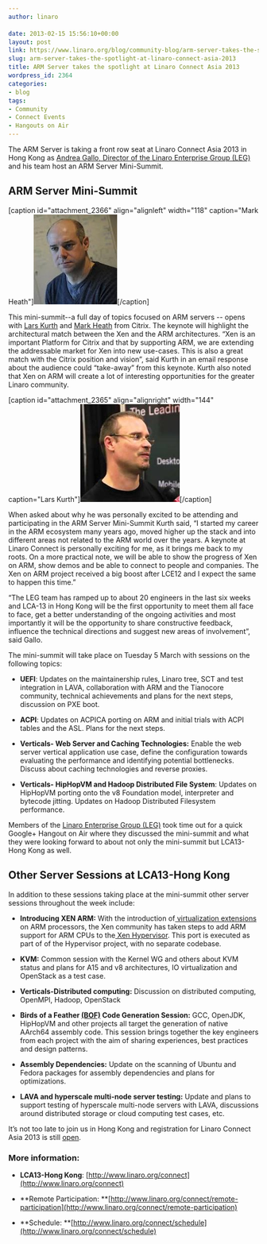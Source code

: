 ```yaml
---
author: linaro

date: 2013-02-15 15:56:10+00:00
layout: post
link: https://www.linaro.org/blog/community-blog/arm-server-takes-the-spotlight-at-linaro-connect-asia-2013/
slug: arm-server-takes-the-spotlight-at-linaro-connect-asia-2013
title: ARM Server takes the spotlight at Linaro Connect Asia 2013
wordpress_id: 2364
categories:
- blog
tags:
- Community
- Connect Events
- Hangouts on Air
---
```


The ARM Server is taking a front row seat at Linaro Connect Asia 2013 in Hong Kong as [Andrea Gallo, Director of the Linaro Enterprise Group (LEG)](http://www.linaro.org/linux-on-arm/meet-the-team/andrea-gallo/) and his team host an ARM Server Mini-Summit.


## **ARM Server Mini-Summit**


[caption id="attachment_2366" align="alignleft" width="118" caption="Mark Heath"][![](/assets/blog/Mark-Heath-.jpg)](uk.linkedin.com/pub/mark-heath/1/a84/9b8)[/caption]

This mini-summit--a full day of topics focused on ARM servers -- opens with [Lars Kurth](http://wiki.xen.org/wiki/User:Lars.kurth) and [Mark Heath](http://www.linkedin.com/pub/mark-heath/1/a84/9b8) from Citrix. The keynote will highlight the architectural match between the Xen and the ARM architectures. “Xen is an important Platform for Citrix and that by supporting ARM, we are extending the addressable market for Xen into new use-cases. This is also a great match with the Citrix position and vision”, said Kurth in an email response about the audience could “take-away” from this keynote. Kurth also noted that Xen on ARM will create a lot of interesting opportunities for the greater Linaro community.

[caption id="attachment_2365" align="alignright" width="144" caption="Lars Kurth"][![](/assets/blog/download.jpg)](http://wiki.xen.org/wiki/User:Lars.kurth)[/caption]

When asked about why he was personally excited to be attending and participating in the ARM Server Mini-Summit Kurth said, “I started my career in the ARM ecosystem many years ago, moved higher up the stack and into different areas not related to the ARM world over the years. A keynote at Linaro Connect is personally exciting for me, as it brings me back to my roots. On a more practical note, we will be able to show the progress of Xen on ARM, show demos and be able to connect to people and companies. The Xen on ARM project received a big boost after LCE12 and I expect the same to happen this time.”

“The LEG team has ramped up to about 20 engineers in the last six weeks and LCA-13 in Hong Kong will be the first opportunity to meet them all face to face, get a better understanding of the ongoing activities and most importantly it will be the opportunity to share constructive feedback, influence the technical directions and suggest new areas of involvement”, said Gallo.

The mini-summit will take place on Tuesday 5 March with sessions on the following topics:




  * **UEFI**: Updates on the maintainership rules, Linaro tree, SCT and test integration in LAVA, collaboration with ARM and the Tianocore community, technical achievements and plans for the next steps, discussion on PXE boot.




  * **ACPI**: Updates on ACPICA porting on ARM and initial trials with ACPI tables and the ASL. Plans for the next steps.




  * **Verticals- Web Server and Caching Technologies:** Enable the web server vertical application use case, define the configuration towards evaluating the performance and identifying potential bottlenecks. Discuss about caching technologies and reverse proxies.




  * **Verticals- HipHopVM and Hadoop Distributed File System**: Updates on HipHopVM porting onto the v8 Foundation model, interpreter and bytecode jitting. Updates on Hadoop Distributed Filesystem performance.


Members of the [Linaro Enterprise Group (LEG)](http://www.linaro.org/engineering/leg) took time out for a quick Google+ Hangout on Air where they discussed the mini-summit and what they were looking forward to about not only the mini-summit but LCA13-Hong Kong as well.




## **Other Server Sessions at LCA13-Hong Kong**


In addition to these sessions taking place at the mini-summit other server sessions throughout the week include:




  * **Introducing XEN ARM:** With the introduction of[ virtualization extensions](http://www.arm.com/products/processors/technologies/virtualization-extensions.php) on ARM processors, the Xen community has taken steps to add ARM support for ARM CPUs to the[ Xen Hypervisor](http://www.xen.org/products/xenhyp.html). This port is executed as part of of the Hypervisor project, with no separate codebase.




  * **KVM:** Common session with the Kernel WG and others about KVM status and plans for A15 and v8 architectures, IO virtualization and OpenStack as a test case.




  * **Verticals-Distributed computing:** Discussion on distributed computing, OpenMPI, Hadoop, OpenStack




  * **Birds of a Feather [(BOF)](http://en.wikipedia.org/wiki/Birds_of_a_feather_(computing)) Code Generation Session:** GCC, OpenJDK, HipHopVM and other projects all target the generation of native AArch64 assembly code. This session brings together the key engineers from each project with the aim of sharing experiences, best practices and design patterns.




  * **Assembly Dependencies:** Update on the scanning of Ubuntu and Fedora packages for assembly dependencies and plans for optimizations.




  * **LAVA and hyperscale multi-node server testing:** Update and plans to support testing of hyperscale multi-node servers with LAVA, discussions around distributed storage or cloud computing test cases, etc.


It’s not too late to join us in Hong Kong and registration for Linaro Connect Asia 2013 is still [open](http://linaro.eventbrite.co.uk/).


### More information:






  * **LCA13-Hong Kong**: [http://www.linaro.org/connect](http://www.linaro.org/connect)


  * **Remote Participation: **[http://www.linaro.org/connect/remote-participation](http://www.linaro.org/connect/remote-participation)


  * **Schedule: **[http://www.linaro.org/connect/schedule](http://www.linaro.org/connect/schedule)
